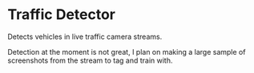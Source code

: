# Traffic Detector

Detects vehicles in live traffic camera streams.

Detection at the moment is not great, I plan on making a large sample of screenshots from the stream to tag and train with.